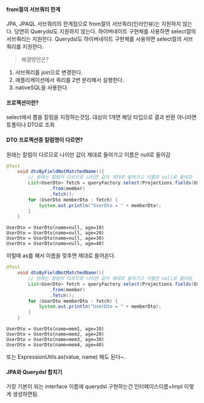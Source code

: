 #### from절의 서브쿼리 한계
JPA, JPAQL 서브쿼리의 한계점으로 from절의 서브쿼리(인라인뷰)는 지원하지 않는다.
당연히 Querydsl도 지원하지 않는다. 하이버네이트 구현체를 사용하면 select절의
서브쿼리는 지원한다. Querydsl도 하이버네이트 구현체를 사용하면 select절의 서브쿼리를 지원한다.

>해결방안은?

1. 서브쿼리를 join으로 변경한다.
2. 애플리케이션에서 쿼리를 2번 분리해서 실행한다.
3. nativeSQL을 사용한다.


#### 프로젝션이란?
select에서 뽑을 칼럼을 지정하는것임.
대상이 1개면 해당 타입으로 결과 반환 아니라면 튜플이나 DTO로 조회

#### DTO 프로젝션중 칼럼명이 다르면? 
원래는 칼럼이 다르므로 나이만 값이 제대로 들어가고 이름은 null로 들어감
```java
@Test
    void dtoByFieldNotMatchedName(){
        // 원래는 칼럼이 다르므로 나이만 값이 제대로 들어가고 이름은 null로 들어감 
        List<UserDto> fetch = queryFactory.select(Projections.fields(UserDto.class, member.username, member.age))
                .from(member)
                .fetch();
        for (UserDto memberDto : fetch) {
            System.out.println("UserDto = " + memberDto);
        }
    }
```

```shell
UserDto = UserDto(name=null, age=10)
UserDto = UserDto(name=null, age=20)
UserDto = UserDto(name=null, age=30)
UserDto = UserDto(name=null, age=40)
```
이럴때 as를 해서 이름을 맞추면 제대로 들어온다.
```java
@Test
    void dtoByFieldNotMatchedName(){
        // 원래는 칼럼이 다르므로 나이만 값이 제대로 들어가고 이름은 null로 들어감
        List<UserDto> fetch = queryFactory.select(Projections.fields(UserDto.class, member.username.as("name"), member.age))
                .from(member)
                .fetch();
        for (UserDto memberDto : fetch) {
            System.out.println("UserDto = " + memberDto);
        }
    }
```
```shell
UserDto = UserDto(name=mem1, age=10)
UserDto = UserDto(name=mem2, age=20)
UserDto = UserDto(name=mem3, age=30)
UserDto = UserDto(name=mem4, age=40)
```
또는 ExpressionUtils.as(value, name) 해도 된다~.

#### JPA와 Querydsl 합치기
가장 기본이 되는 interface 이름에 querydsl 구현하는건 인터페이스이름+Impl 이렇게 생성하면됨.